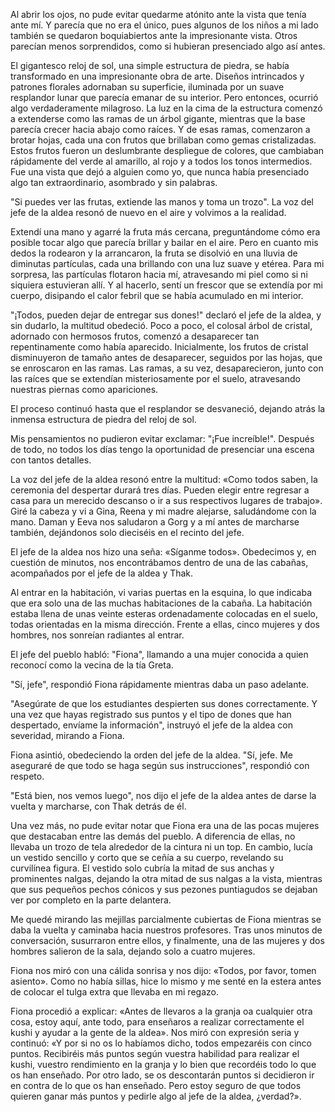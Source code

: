 
Al abrir los ojos, no pude evitar quedarme atónito ante la vista que tenía ante mí. Y parecía que no era el único, pues algunos de los niños a mi lado también se quedaron boquiabiertos ante la impresionante vista. Otros parecían menos sorprendidos, como si hubieran presenciado algo así antes.

El gigantesco reloj de sol, una simple estructura de piedra, se había transformado en una impresionante obra de arte. Diseños intrincados y patrones florales adornaban su superficie, iluminada por un suave resplandor lunar que parecía emanar de su interior. Pero entonces, ocurrió algo verdaderamente milagroso. La luz en la cima de la estructura comenzó a extenderse como las ramas de un árbol gigante, mientras que la base parecía crecer hacia abajo como raíces. Y de esas ramas, comenzaron a brotar hojas, cada una con frutos que brillaban como gemas cristalizadas. Estos frutos fueron un deslumbrante despliegue de colores, que cambiaban rápidamente del verde al amarillo, al rojo y a todos los tonos intermedios. Fue una vista que dejó a alguien como yo, que nunca había presenciado algo tan extraordinario, asombrado y sin palabras.

"Si puedes ver las frutas, extiende las manos y toma un trozo". La voz del jefe de la aldea resonó de nuevo en el aire y volvimos a la realidad.

Extendí una mano y agarré la fruta más cercana, preguntándome cómo era posible tocar algo que parecía brillar y bailar en el aire. Pero en cuanto mis dedos la rodearon y la arrancaron, la fruta se disolvió en una lluvia de diminutas partículas, cada una brillando con una luz suave y etérea. Para mi sorpresa, las partículas flotaron hacia mí, atravesando mi piel como si ni siquiera estuvieran allí. Y al hacerlo, sentí un frescor que se extendía por mi cuerpo, disipando el calor febril que se había acumulado en mi interior.

"¡Todos, pueden dejar de entregar sus dones!" declaró el jefe de la aldea, y sin dudarlo, la multitud obedeció. Poco a poco, el colosal árbol de cristal, adornado con hermosos frutos, comenzó a desaparecer tan repentinamente como había aparecido. Inicialmente, los frutos de cristal disminuyeron de tamaño antes de desaparecer, seguidos por las hojas, que se enroscaron en las ramas. Las ramas, a su vez, desaparecieron, junto con las raíces que se extendían misteriosamente por el suelo, atravesando nuestras piernas como apariciones.

El proceso continuó hasta que el resplandor se desvaneció, dejando atrás la inmensa estructura de piedra del reloj de sol.

Mis pensamientos no pudieron evitar exclamar: "¡Fue increíble!". Después de todo, no todos los días tengo la oportunidad de presenciar una escena con tantos detalles.

La voz del jefe de la aldea resonó entre la multitud: «Como todos saben, la ceremonia del despertar durará tres días. Pueden elegir entre regresar a casa para un merecido descanso o ir a sus respectivos lugares de trabajo». Giré la cabeza y vi a Gina, Reena y mi madre alejarse, saludándome con la mano. Daman y Eeva nos saludaron a Gorg y a mí antes de marcharse también, dejándonos solo dieciséis en el recinto del jefe.

El jefe de la aldea nos hizo una seña: «Síganme todos». Obedecimos y, en cuestión de minutos, nos encontrábamos dentro de una de las cabañas, acompañados por el jefe de la aldea y Thak.

Al entrar en la habitación, vi varias puertas en la esquina, lo que indicaba que era solo una de las muchas habitaciones de la cabaña. La habitación estaba llena de unas veinte esteras ordenadamente colocadas en el suelo, todas orientadas en la misma dirección. Frente a ellas, cinco mujeres y dos hombres, nos sonreían radiantes al entrar.

El jefe del pueblo habló: "Fiona", llamando a una mujer conocida a quien reconocí como la vecina de la tía Greta.

"Sí, jefe", respondió Fiona rápidamente mientras daba un paso adelante.

"Asegúrate de que los estudiantes despierten sus dones correctamente. Y una vez que hayas registrado sus puntos y el tipo de dones que han despertado, envíame la información", instruyó el jefe de la aldea con severidad, mirando a Fiona.

Fiona asintió, obedeciendo la orden del jefe de la aldea. "Sí, jefe. Me aseguraré de que todo se haga según sus instrucciones", respondió con respeto.

"Está bien, nos vemos luego", nos dijo el jefe de la aldea antes de darse la vuelta y marcharse, con Thak detrás de él.

Una vez más, no pude evitar notar que Fiona era una de las pocas mujeres que destacaban entre las demás del pueblo. A diferencia de ellas, no llevaba un trozo de tela alrededor de la cintura ni un top. En cambio, lucía un vestido sencillo y corto que se ceñía a su cuerpo, revelando su curvilínea figura. El vestido solo cubría la mitad de sus anchas y prominentes nalgas, dejando la otra mitad de sus nalgas a la vista, mientras que sus pequeños pechos cónicos y sus pezones puntiagudos se dejaban ver por completo en la parte delantera.

Me quedé mirando las mejillas parcialmente cubiertas de Fiona mientras se daba la vuelta y caminaba hacia nuestros profesores. Tras unos minutos de conversación, susurraron entre ellos, y finalmente, una de las mujeres y dos hombres salieron de la sala, dejando solo a cuatro mujeres.

Fiona nos miró con una cálida sonrisa y nos dijo: «Todos, por favor, tomen asiento». Como no había sillas, hice lo mismo y me senté en la estera antes de colocar el tulga extra que llevaba en mi regazo.

Fiona procedió a explicar: «Antes de llevaros a la granja oa cualquier otra cosa, estoy aquí, ante todo, para enseñaros a realizar correctamente el kushi y ayudar a la gente de la aldea». Nos miró con expresión seria y continuó: «Y por si no os lo habíamos dicho, todos empezaréis con cinco puntos. Recibiréis más puntos según vuestra habilidad para realizar el kushi, vuestro rendimiento en la granja y lo bien que recordéis todo lo que os han enseñado. Por otro lado, se os descontarán puntos si decidieron ir en contra de lo que os han enseñado. Pero estoy seguro de que todos quieren ganar más puntos y pedirle algo al jefe de la aldea, ¿verdad?».